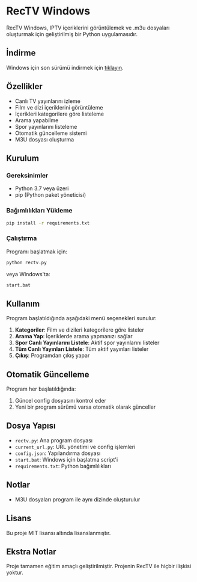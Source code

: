 # RecTV Windows

RecTV Windows, IPTV içeriklerini görüntülemek ve .m3u dosyaları oluşturmak için geliştirilmiş bir Python uygulamasıdır.

## İndirme

Windows için son sürümü indirmek için [tıklayın](https://github.com/muhammetaliaydin/rectv-windows/releases/latest/download/rectv-windows.exe).

## Özellikler

- Canlı TV yayınlarını izleme
- Film ve dizi içeriklerini görüntüleme
- İçerikleri kategorilere göre listeleme
- Arama yapabilme
- Spor yayınlarını listeleme
- Otomatik güncelleme sistemi
- M3U dosyası oluşturma

## Kurulum

### Gereksinimler

- Python 3.7 veya üzeri
- pip (Python paket yöneticisi)

### Bağımlılıkları Yükleme

```bash
pip install -r requirements.txt
```

### Çalıştırma

Programı başlatmak için:

```bash
python rectv.py
```

veya Windows'ta:
```bash
start.bat
```

## Kullanım

Program başlatıldığında aşağıdaki menü seçenekleri sunulur:

1. **Kategoriler**: Film ve dizileri kategorilere göre listeler
2. **Arama Yap**: İçeriklerde arama yapmanızı sağlar
3. **Spor Canlı Yayınlarını Listele**: Aktif spor yayınlarını listeler
4. **Tüm Canlı Yayınları Listele**: Tüm aktif yayınları listeler
5. **Çıkış**: Programdan çıkış yapar

## Otomatik Güncelleme

Program her başlatıldığında:
1. Güncel config dosyasını kontrol eder
2. Yeni bir program sürümü varsa otomatik olarak günceller

## Dosya Yapısı

- `rectv.py`: Ana program dosyası
- `current_url.py`: URL yönetimi ve config işlemleri
- `config.json`: Yapılandırma dosyası
- `start.bat`: Windows için başlatma script'i
- `requirements.txt`: Python bağımlılıkları

## Notlar

- M3U dosyaları program ile aynı dizinde oluşturulur

## Lisans

Bu proje MIT lisansı altında lisanslanmıştır.

## Ekstra Notlar

Proje tamamen eğitim amaçlı geliştirilmiştir.
Projenin RecTV ile hiçbir ilişkisi yoktur.
